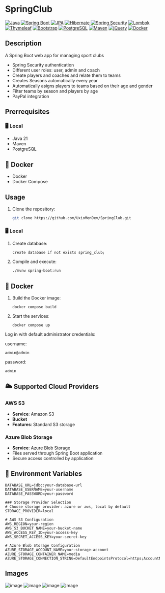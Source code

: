 # SpringClub

[![Java](https://img.shields.io/badge/Java-21-red?logo=java&logoColor=white)](https://www.java.com/)
[![Spring Boot](https://img.shields.io/badge/Spring_Boot-3.4.1-6DB33F?logo=spring&logoColor=white)](https://spring.io/projects/spring-boot)
[![JPA](https://img.shields.io/badge/JPA-3.1-orange?logo=hibernate&logoColor=white)](https://jakarta.ee/specifications/persistence/)
[![Hibernate](https://img.shields.io/badge/Hibernate-6.4-59666C?logo=hibernate&logoColor=white)](https://hibernate.org/)
[![Spring Security](https://img.shields.io/badge/Spring_Security-6.2-6DB33F?logo=springsecurity&logoColor=white)](https://spring.io/projects/spring-security)
[![Lombok](https://img.shields.io/badge/Lombok-1.18-red?logo=lombok&logoColor=white)](https://projectlombok.org/)
[![Thymeleaf](https://img.shields.io/badge/Thymeleaf-3.2-005F0F?logo=thymeleaf&logoColor=white)](https://www.thymeleaf.org/)
[![Bootstrap](https://img.shields.io/badge/Bootstrap-5.3.3-7952B3?logo=bootstrap&logoColor=white)](https://getbootstrap.com/)
[![PostgreSQL](https://img.shields.io/badge/PostgreSQL-15-336791?logo=postgresql&logoColor=white)](https://www.postgresql.org/)
[![Maven](https://img.shields.io/badge/Maven-3.9-C71A36?logo=apache-maven&logoColor=white)](https://maven.apache.org/)
[![jQuery](https://img.shields.io/badge/jQuery-3.7.1-0769AD?logo=jquery&logoColor=white)](https://jquery.com/)
[![Docker](https://img.shields.io/badge/Docker-24.0.9-2496ED?logo=docker&logoColor=white)](https://www.docker.com/)

## Description
A Spring Boot web app for managing sport clubs

- Spring Security authentication
- Different user roles: user, admin and coach
- Create players and coaches and relate them to teams
- Creates Seasons automatically every year
- Automatically asigns players to teams based on their age and gender
- Filter teams by season and players by age
- PayPal integration


## Prerrequisites

### 🖥️ Local

- Java 21
- Maven
- PostgreSQL

## 🐳 Docker

- Docker
- Docker Compose

## Usage


1. Clone the repository:

   ```sh
   git clone https://github.com/UxioMenDev/SpringClub.git
   ```

### 🖥️ Local

1. Create database:

   ```mysql
   create database if not exists spring_club;
   ```

2. Compile and execute:
   ```sh
   ./mvnw spring-boot:run
   ```
   
## 🐳 Docker

1. Build the Docker image:
     ```
     docker compose build
     ```
2. Start the services:
     ```
     docker compose up
     ```

Log in with default administrator credentials:

  username:
  ````
  admin@admin
  ````
   password:
   ````
  admin
   ````

## 🌥️ Supported Cloud Providers

### AWS S3
- **Service**: Amazon S3
- **Bucket**
- **Features**: Standard S3 storage

### Azure Blob Storage
- **Service**: Azure Blob Storage
- Files served through Spring Boot application
- Secure access controlled by application

## 🔧 Environment Variables

```env
DATABASE_URL=jdbc:your-database-url
DATABASE_USERNAME=your-username
DATABASE_PASSWORD=your-password

### Storage Provider Selection
# Choose storage provider: azure or aws, local by default
STORAGE_PROVIDER=local

# AWS S3 Configuration 
AWS_REGION=your-region
AWS_S3_BUCKET_NAME=your-bucket-name
AWS_ACCESS_KEY_ID=your-access-key
AWS_SECRET_ACCESS_KEY=your-secret-key

# Azure Blob Storage Configuration 
AZURE_STORAGE_ACCOUNT_NAME=your-storage-account
AZURE_STORAGE_CONTAINER_NAME=media
AZURE_STORAGE_CONNECTION_STRING=DefaultEndpointsProtocol=https;AccountName=...
```



## Images
![image](https://github.com/user-attachments/assets/9b79800c-48ab-4137-9e3c-1b03059175af)
![image](https://github.com/user-attachments/assets/5ef47614-2ca9-4aca-8b0c-64986e993f31)
![image](https://github.com/user-attachments/assets/55ffe1fb-6261-494e-85b7-44ffb2cec664)
![image](https://github.com/user-attachments/assets/97df525d-42b7-40de-8c0e-63840b6e0356)

